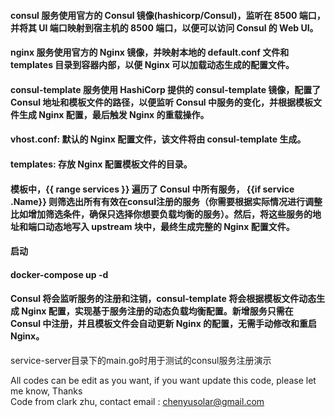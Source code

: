 
#### consul 服务使用官方的 Consul 镜像(hashicorp/Consul)，监听在 8500 端口，并将其 UI 端口映射到宿主机的 8500 端口，以便可以访问 Consul 的 Web UI。
#### nginx 服务使用官方的 Nginx 镜像，并映射本地的 default.conf 文件和 templates 目录到容器内部，以便 Nginx 可以加载动态生成的配置文件。
#### consul-template 服务使用 HashiCorp 提供的 consul-template 镜像，配置了 Consul 地址和模板文件的路径，以便监听 Consul 中服务的变化，并根据模板文件生成 Nginx 配置，最后触发 Nginx 的重载操作。
#### vhost.conf: 默认的 Nginx 配置文件，该文件将由 consul-template 生成。
#### templates: 存放 Nginx 配置模板文件的目录。

#### 模板中，{{ range services }} 遍历了 Consul 中所有服务， {{if service .Name}} 则筛选出所有有效在consul注册的服务（你需要根据实际情况进行调整比如增加筛选条件，确保只选择你想要负载均衡的服务）。然后，将这些服务的地址和端口动态地写入 upstream 块中，最终生成完整的 Nginx 配置文件。

#### 启动
#### docker-compose up -d

#### Consul 将会监听服务的注册和注销，consul-template 将会根据模板文件动态生成 Nginx 配置，实现基于服务注册的动态负载均衡配置。新增服务只需在 Consul 中注册，并且模板文件会自动更新 Nginx 的配置，无需手动修改和重启 Nginx。

service-server目录下的main.go时用于测试的consul服务注册演示

All codes can be edit as you want, if you want update this code, please let me know, Thanks  
Code from clark zhu, contact email : chenyusolar@gmail.com

